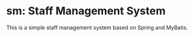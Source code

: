 # sm: Staff Management System
This is a simple staff management system based on Spring and MyBatis.

